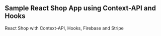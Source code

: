 ## Sample React Shop App using Context-API and Hooks

React Shop with Context-API, Hooks, Firebase and Stripe
